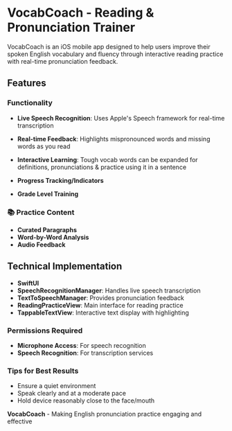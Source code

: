 # VocabCoach - Reading & Pronunciation Trainer

VocabCoach is an iOS mobile app designed to help users improve their spoken English vocabulary and fluency through interactive reading practice with real-time pronunciation feedback.

## Features

### Functionality
- **Live Speech Recognition**: Uses Apple's Speech framework for real-time transcription
- **Real-time Feedback**: Highlights mispronounced words and missing words as you read
- **Interactive Learning**: Tough vocab words can be expanded for definitions, pronunciations & practice using it in a sentence

- **Progress Tracking/Indicators**
- **Grade Level Training**

### 📚 Practice Content
- **Curated Paragraphs**
- **Word-by-Word Analysis**
- **Audio Feedback**

## Technical Implementation

- **SwiftUI**
- **SpeechRecognitionManager**: Handles live speech transcription
- **TextToSpeechManager**: Provides pronunciation feedback
- **ReadingPracticeView**: Main interface for reading practice
- **TappableTextView**: Interactive text display with highlighting

### Permissions Required
- **Microphone Access**: For speech recognition
- **Speech Recognition**: For transcription services

### Tips for Best Results

- Ensure a quiet environment
- Speak clearly and at a moderate pace
- Hold device reasonably close to the face/mouth

**VocabCoach** - Making English pronunciation practice engaging and effective